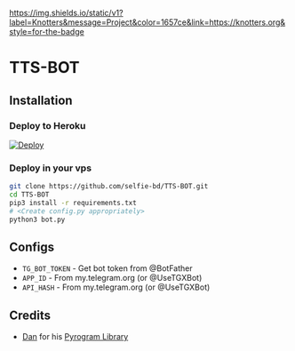 

https://img.shields.io/static/v1?label=Knotters&message=Project&color=1657ce&link=https://knotters.org&style=for-the-badge

# TTS-BOT

## Installation

### Deploy to Heroku
[![Deploy](https://www.herokucdn.com/deploy/button.svg)](https://heroku.com/deploy?template=https://github.com/unknownkidnapper/TTS-BOT)

### Deploy in your vps
```sh
git clone https://github.com/selfie-bd/TTS-BOT.git
cd TTS-BOT
pip3 install -r requirements.txt
# <Create config.py appropriately>
python3 bot.py
```

## Configs

* `TG_BOT_TOKEN`  - Get bot token from @BotFather
* `APP_ID`        - From my.telegram.org (or @UseTGXBot)
* `API_HASH`      - From my.telegram.org (or @UseTGXBot)

## Credits

* [Dan](https://telegram.dog/haskell) for his [Pyrogram Library](https://github.com/pyrogram/pyrogram)
